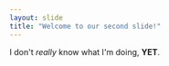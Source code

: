 ```yaml
---
layout: slide
title: "Welcome to our second slide!"
---
```

I don't *really* know what I'm doing, **YET**.

